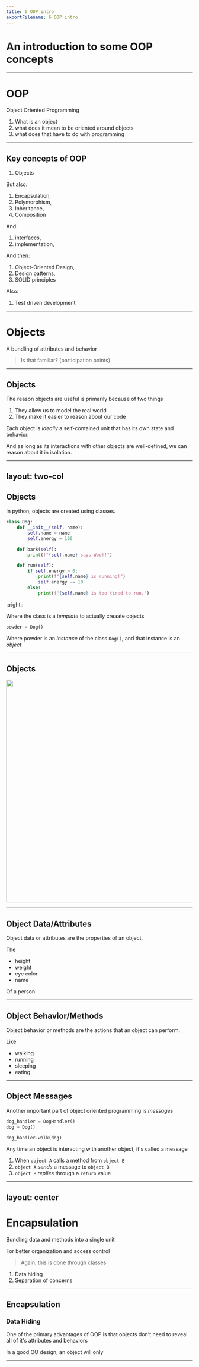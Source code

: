 ```yaml
---
title: 6 OOP intro
exportFilename: 6 OOP intro
---
```


# An introduction to some OOP concepts

---

# OOP
Object Oriented Programming

1. What is an object
2. what does it mean to be oriented around objects
3. what does that have to do with programming

---

## Key concepts of OOP

1. Objects

But also:
1. Encapsulation,
2. Polymorphism,
3. Inheritance,
4. Composition

And:
1. interfaces,
2. implementation,

And then:
1. Object-Oriented Design,
2. Design patterns,
3. SOLID principles

Also:
1. Test driven development

---

# Objects
A bundling of attributes and behavior

> Is that familiar? (participation points)

---

## Objects

The reason objects are useful is primarily because of two things
1. They allow us to model the real world
2. They make it easier to reason about our code

Each object is *ideally* a self-contained unit that has its own state and behavior.

And as long as its interactions with other objects are well-defined, we can reason about it in isolation.

---
layout: two-col
---

## Objects

In python, objects are created using classes. 

```python
class Dog:
    def __init__(self, name):
        self.name = name
        self.energy = 100

    def bark(self):
        print(f"{self.name} says Woof!")

    def run(self):
        if self.energy > 0:
            print(f"{self.name} is running!")
            self.energy -= 10
        else:
            print(f"{self.name} is too tired to run.")
```

::right::

Where the class is a *template* to actually creaate objects

```python
powder = Dog()
```

Where powder is an *instance* of the class `Dog()`, and that instance is an *object*


---

## Objects

<img class="mx-auto" src="./images/fig1.png" width="600">

---

## Object Data/Attributes

Object data or attributes are the properties of an object.

The
- height
- weight
- eye color
- name

Of a person

---

## Object Behavior/Methods

Object behavior or methods are the actions that an object can perform.

Like
- walking
- running 
- sleeping
- eating

---

## Object Messages

Another important part of object oriented programming is *messages*

```python
dog_handler = DogHandler()
dog = Dog()

dog_handler.walk(dog)
```

Any time an object is interacting with another object, it's called a message

1. When `object A` calls a method from `object B`
2. `object A` *sends* a message to `object B`
3. `object B` *replies* through a `return` value

---
layout: center
---

# Encapsulation
Bundling data and methods into a single unit

For better organization and access control

> Again, this is done through classes

1. Data hiding
2. Separation of concerns

---

## Encapsulation

### Data Hiding

One of the primary advantages of OOP is that objects don't need to reveal all of it's attributes and behaviors

In a good OO design, an object will only  



---
